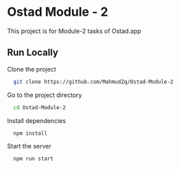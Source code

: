 
# Ostad Module - 2

This project is for Module-2 tasks of Ostad.app


## Run Locally

Clone the project

```bash
  git clone https://github.com/MahmudZq/Ostad-Module-2
```

Go to the project directory

```bash
  cd Ostad-Module-2
```

Install dependencies

```bash
  npm install
```

Start the server

```bash
  npm run start
```

